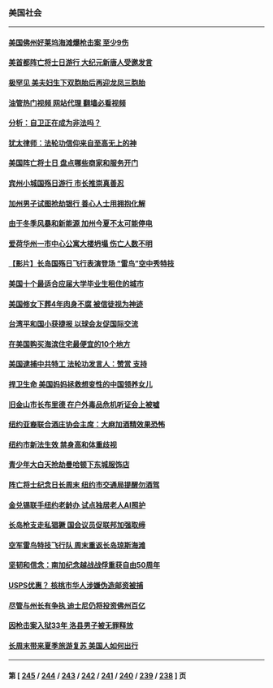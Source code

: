 ### 美国社会
---
#### [美国佛州好莱坞海滩爆枪击案 至少9伤](../../pages/ncid1078160/n14006266.md?05301245) 
#### [美首都阵亡将士日游行 大纪元新唐人受邀发言](../../pages/ncid1078160/n14006247.md?05301245) 
#### [极罕见 美夫妇生下双胞胎后再迎龙凤三胞胎](../../pages/ncid1078160/n14005717.md?05301245) 
#### [油管热门视频 网站代理 翻墙必看视频](http://138.2.39.72:81/youtube.html?epic-marker?05301245)
#### [分析：自卫正在成为非法吗？](../../pages/ncid1078160/n14005833.md?05301245) 
#### [犹太律师：法轮功信仰来自至高无上的神](../../pages/ncid1078160/n14005864.md?05301245) 
#### [美国阵亡将士日 盘点哪些商家和服务开门](../../pages/ncid1078160/n14005894.md?05301245) 
#### [宾州小城国殇日游行 市长推崇真善忍](../../pages/ncid1078160/n14005890.md?05301245) 
#### [加州男子试图抢劫银行 善心人士用拥抱化解](../../pages/ncid1078160/n14005760.md?05301245) 
#### [由于冬季风暴和新能源 加州今夏不太可能停电](../../pages/ncid1078160/n14005767.md?05301245) 
#### [爱荷华州一市中心公寓大楼坍塌 伤亡人数不明](../../pages/ncid1078160/n14005768.md?05301245) 
#### [【影片】长岛国殇日飞行表演登场 “雷鸟”空中秀特技](../../pages/ncid1078160/n14005688.md?05301245) 
#### [美国十个最适合应届大学毕业生租住的城市](../../pages/ncid1078160/n14005505.md?05301245) 
#### [美国修女下葬4年肉身不腐 被信徒视为神迹](../../pages/ncid1078160/n14005612.md?05301245) 
#### [台湾平和国小获捷报 以球会友促国际交流](../../pages/ncid1078160/n14005554.md?05301245) 
#### [在美国购买海滨住宅最便宜的10个地方](../../pages/ncid1078160/n14005118.md?05301245) 
#### [美国逮捕中共特工 法轮功发言人：赞赏 支持](../../pages/ncid1078160/n14005107.md?05301245) 
#### [捍卫生命 美国妈妈拯救想变性的中国领养女儿](../../pages/ncid1078160/n14005063.md?05301245) 
#### [旧金山市长布里德 在户外毒品危机听证会上被嘘](../../pages/ncid1078160/n14004964.md?05301245) 
#### [纽约亚裔联合酒庄协会主席：大麻加酒精效果恐怖](../../pages/ncid1078160/n14004892.md?05301245) 
#### [纽约市新法生效 禁身高和体重歧视](../../pages/ncid1078160/n14004903.md?05301245) 
#### [青少年大白天抢劫曼哈顿下东城服饰店](../../pages/ncid1078160/n14004897.md?05301245) 
#### [阵亡将士纪念日长周末 纽约市交通局提醒勿酒驾](../../pages/ncid1078160/n14004838.md?05301245) 
#### [金兑锡联手纽约老龄办 试点独居老人AI照护](../../pages/ncid1078160/n14004865.md?05301245) 
#### [长岛枪支走私猖獗 国会议员促联邦加强取缔](../../pages/ncid1078160/n14004840.md?05301245) 
#### [空军雷鸟特技飞行队 周末重返长岛琼斯海滩](../../pages/ncid1078160/n14004852.md?05301245) 
#### [坚韧和信念：南加纪念越战战俘重获自由50周年](../../pages/ncid1078160/n14004835.md?05301245) 
#### [USPS优惠？ 核桃市华人涉嫌伪造邮资被捕](../../pages/ncid1078160/n14004799.md?05301245) 
#### [尽管与州长有争执 迪士尼仍将投资佛州百亿](../../pages/ncid1078160/n14004757.md?05301245) 
#### [因枪击案入狱33年 洛县男子被无罪释放](../../pages/ncid1078160/n14004787.md?05301245) 
#### [长周末带来夏季旅游复苏 美国人如何出行](../../pages/ncid1078160/n14004733.md?05301245) 

---
#### 第 [ [245](./245.md?05301245) / [244](./244.md?05301245) / [243](./243.md?05301245) / [242](./242.md?05301245) / [241](./241.md?05301245) / [240](./240.md?05301245) / [239](./239.md?05301245) / [238](./238.md?05301245) ] 页
